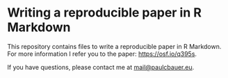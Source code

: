 Writing a reproducible paper in R Markdown
================

This repository contains files to write a reproducible paper in R
Markdown. For more information I refer you to the paper:
<https://osf.io/q395s>.

If you have questions, please contact me at
[mail@paulcbauer.eu](mail@paulcbauer.de).
